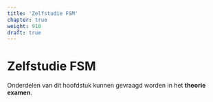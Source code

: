 ```yaml
---
title: 'Zelfstudie FSM'
chapter: true
weight: 910
draft: true
---
```


# Zelfstudie FSM

Onderdelen van dit hoofdstuk kunnen gevraagd worden in het **theorie examen**.